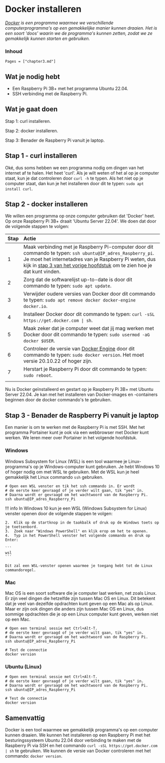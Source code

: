 # Docker installeren

*[Docker](https://nl.wikipedia.org/wiki/Docker_(software)) is een programma waarmee we verschillende computerprogramma's op een gemakkelijke manier kunnen draaien. Het is een soort 'doos' waarin we de programma's kunnen zetten, zodat we ze gemakkelijk kunnen starten en gebruiken.*

### Inhoud

```@contents
Pages = ["chapter3.md"]
```

## Wat je nodig hebt

- Een Raspberry Pi 3B+ met het programma Ubuntu 22.04. 
- SSH verbinding met de Raspberry Pi.

## Wat je gaat doen

Stap 1: curl installeren.

Stap 2: docker installeren.

Stap 3: Benader de Raspberry Pi vanuit je laptop. 

## Stap 1 - curl installeren

Oké, dus soms hebben we een programma nodig om dingen van het internet af te halen. Het heet 'curl'. Als je wilt weten of het al op je computer staat, kun je dat controleren door `curl -h` te typen. Als het niet op je computer staat, dan kun je het installeren door dit te typen: `sudo apt install curl`.

## Stap 2 - docker installeren

We willen een programma op onze computer gebruiken dat 'Docker' heet. Op onze Raspberry Pi 3B+ draait 'Ubuntu Server 22.04'. We doen dat door de volgende stappen te volgen:

|Stap        | Actie      |
|:---------- | :---------- |
| 1 | Maak verbinding met je Raspberry Pi-computer door dit commando te typen: `ssh ubuntu@IP_adres_Raspberry_pi`. Je moet het internetadres van je Raspberry Pi weten, dus kijk in [stap 3 van het vorige hoofdstuk](/chapter2/#Stap-3-Maak-verbinding-met-de-Raspberry-Pi-vanaf-een-andere-computer-via-SSH) om te zien hoe je dat kunt vinden. |
| 2 | Zorg dat de softwarelijst up-to-date is door dit commando te typen: `sudo apt update`. |
| 3 | Verwijder oudere versies van Docker door dit commando te typen: `sudo apt remove docker docker-engine docker.io`. |
| 4 | Installeer Docker door dit commando te typen: `curl -sSL https://get.docker.com \| sh`. |
| 5 | Maak zeker dat je computer weet dat jij mag werken met Docker door dit commando te typen: `sudo usermod -aG docker $USER`. |
| 6 | Controleer de versie van [Docker Engine](https://docs.docker.com/engine/release-notes/) door dit commando te typen: `sudo docker version`. Het moet versie 20.10.22 of hoger zijn. |
| 7 | Herstart je Raspberry Pi door dit commando te typen: `sudo reboot`. |
||

Nu is Docker geïnstalleerd en gestart op je Raspberry Pi 3B+ met Ubuntu Server 22.04. Je kan met het installeren van Docker-images en -containers beginnen door de docker commando's te gebruiken.

## Stap 3 - Benader de Raspberry Pi vanuit je laptop

Een manier is om te werken met de Raspberry Pi is met SSH. Met het programma Portainer kunt je ook via een webbrowser met Docker kunt werken. We leren meer over Portainer in het volgende hoofdstuk.

### Windows

Windows Subsystem for Linux (WSL) is een tool waarmee je Linux-programma's op je Windows-computer kunt gebruiken. Je hebt Windows 10 of hoger nodig om met WSL te gebruiken. Met de WSL kun je heel gemakkelijk het Linux commando `ssh` gebruiken. 

```
# Open een WSL venster en tik het ssh commando in. Er wordt
# de eerste keer gevraagd of je verder wilt gaan, tik "yes" in. 
# Daarna wordt er gevraagd om het wachtwoord van de Raspberry Pi.
ssh ubuntu@IP_adres_Raspberry_Pi
```

!!! info
    In Windows 10 kun je een WSL (Windows Subsystem for Linux) venster openen door de volgende stappen te volgen:

    2.  Klik op de startknop in de taakbalk of druk op de Windows toets op je toetsenbord.
    3.  Zoek naar "Windows PowerShell" en klik erop om het te openen.
    4.  Typ in het PowerShell venster het volgende commando en druk op Enter:

    ```
    wsl
    ```
    
    Dit zal een WSL-venster openen waarmee je toegang hebt tot de Linux commandoregel.

### Mac

Mac OS is een soort software die je computer laat werken, net zoals Linux. Er zijn veel dingen die hetzelfde zijn tussen Mac OS en Linux. Dit betekent dat je veel van dezelfde opdrachten kunt geven op een Mac als op Linux. Maar er zijn ook dingen die anders zijn tussen Mac OS en Linux, dus sommige opdrachten die je op een Linux computer kunt geven, werken niet op een Mac.

```
# Open een terminal sessie met Ctrl+Alt-T.
# de eerste keer gevraagd of je verder wilt gaan, tik "yes" in. 
# Daarna wordt er gevraagd om het wachtwoord van de Raspberry Pi.
ssh ubuntu@IP_adres_Raspberry_Pi

# Test de connectie
docker version
```

### Ubuntu (Linux)

```
# Open een terminal sessie met Ctrl+Alt-T.
# de eerste keer gevraagd of je verder wilt gaan, tik "yes" in. 
# Daarna wordt er gevraagd om het wachtwoord van de Raspberry Pi.
ssh ubuntu@IP_adres_Raspberry_Pi

# Test de connectie
docker version
```

## Samenvattig

Docker is een tool waarmee we gemakkelijk programma's op een computer kunnen draaien. We kunnen het installeren op een Raspberry Pi met het besturingssysteem Ubuntu 22.04 door verbinding te maken met de Raspberry Pi via SSH en het commando `curl -sSL https://get.docker.com | sh` te gebruiken. We kunnen de versie van Docker controleren met het commando: `docker version`.